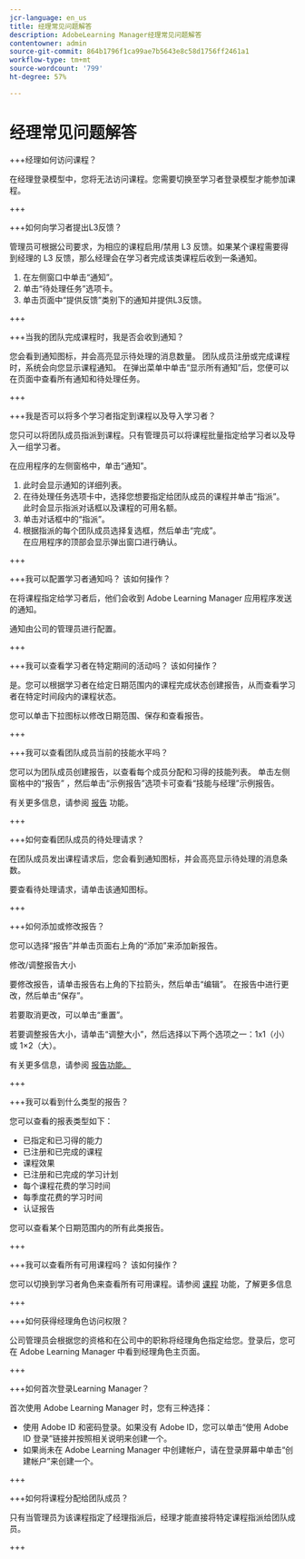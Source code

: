 ```yaml
---
jcr-language: en_us
title: 经理常见问题解答
description: AdobeLearning Manager经理常见问题解答
contentowner: admin
source-git-commit: 864b1796f1ca99ae7b5643e8c58d1756ff2461a1
workflow-type: tm+mt
source-wordcount: '799'
ht-degree: 57%

---
```




# 经理常见问题解答

+++经理如何访问课程？

在经理登录模型中，您将无法访问课程。您需要切换至学习者登录模型才能参加课程。

+++

+++如何向学习者提出L3反馈？

管理员可根据公司要求，为相应的课程启用/禁用 L3 反馈。如果某个课程需要得到经理的 L3 反馈，那么经理会在学习者完成该类课程后收到一条通知。

1. 在左侧窗口中单击“通知”。
1. 单击“待处理任务”选项卡。
1. 单击页面中“提供反馈”类别下的通知并提供L3反馈。

+++

+++当我的团队完成课程时，我是否会收到通知？

您会看到通知图标，并会高亮显示待处理的消息数量。 团队成员注册或完成课程时，系统会向您显示课程通知。 在弹出菜单中单击“显示所有通知”后，您便可以在页面中查看所有通知和待处理任务。

+++

+++我是否可以将多个学习者指定到课程以及导入学习者？

您只可以将团队成员指派到课程。只有管理员可以将课程批量指定给学习者以及导入一组学习者。

在应用程序的左侧窗格中，单击“通知”。

1. 此时会显示通知的详细列表。
1. 在待处理任务选项卡中，选择您想要指定给团队成员的课程并单击“指派”。\
   此时会显示指派对话框以及课程的可用名额。
1. 单击对话框中的“指派”。
1. 根据指派的每个团队成员选择复选框，然后单击“完成”。\
   在应用程序的顶部会显示弹出窗口进行确认。

+++

+++我可以配置学习者通知吗？ 该如何操作？

在将课程指定给学习者后，他们会收到 Adobe Learning Manager 应用程序发送的通知。

通知由公司的管理员进行配置。

+++

+++我可以查看学习者在特定期间的活动吗？ 该如何操作？

是。您可以根据学习者在给定日期范围内的课程完成状态创建报告，从而查看学习者在特定时间段内的课程状态。

您可以单击下拉图标以修改日期范围、保存和查看报告。

+++

+++我可以查看团队成员当前的技能水平吗？

您可以为团队成员创建报告，以查看每个成员分配和习得的技能列表。 单击左侧窗格中的“报告” ，然后单击“示例报告”选项卡可查看“技能与经理”示例报告。

有关更多信息，请参阅 [报告](feature-summary/reports.md) 功能。

+++

+++如何查看团队成员的待处理请求？

在团队成员发出课程请求后，您会看到通知图标，并会高亮显示待处理的消息条数。

要查看待处理请求，请单击该通知图标。

+++

+++如何添加或修改报告？

您可以选择“报告”并单击页面右上角的“添加”来添加新报告。

修改/调整报告大小

要修改报告，请单击报告右上角的下拉箭头，然后单击“编辑”。 在报告中进行更改，然后单击“保存”。

若要取消更改，可以单击“重置”。

若要调整报告大小，请单击“调整大小”，然后选择以下两个选项之一：1x1（小）或 1×2（大）。

有关更多信息，请参阅  [报告功能。](feature-summary/reports.md)

+++

+++我可以看到什么类型的报告？

您可以查看的报表类型如下：

* 已指定和已习得的能力
* 已注册和已完成的课程
* 课程效果
* 已注册和已完成的学习计划
* 每个课程花费的学习时间
* 每季度花费的学习时间
* 认证报告

您可以查看某个日期范围内的所有此类报告。

+++

+++我可以查看所有可用课程吗？ 该如何操作？

您可以切换到学习者角色来查看所有可用课程。请参阅  [课程](../learners/feature-summary/courses.md) 功能，了解更多信息

+++

+++如何获得经理角色访问权限？

公司管理员会根据您的资格和在公司中的职称将经理角色指定给您。登录后，您可在 Adobe Learning Manager 中看到经理角色主页面。

+++

+++如何首次登录Learning Manager？

首次使用 Adobe Learning Manager 时，您有三种选择：

* 使用 Adobe ID 和密码登录。如果没有 Adobe ID，您可以单击“使用 Adobe ID 登录”链接并按照相关说明来创建一个。
* 如果尚未在 Adobe Learning Manager 中创建帐户，请在登录屏幕中单击“创建帐户”来创建一个。

+++

+++如何将课程分配给团队成员？

只有当管理员为该课程指定了经理指派后，经理才能直接将特定课程指派给团队成员。

+++
